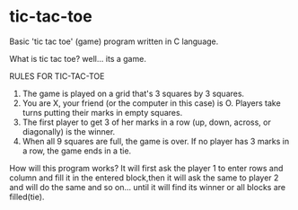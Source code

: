 # tic-tac-toe
Basic 'tic tac toe' (game)  program written in C language.

What is tic tac toe?
  well... its a game.
 
 
RULES FOR TIC-TAC-TOE
1. The game is played on a grid that's 3 squares by 3 squares.
2. You are X, your friend (or the computer in this case) is O. Players take turns putting their marks in empty squares.
3. The first player to get 3 of her marks in a row (up, down, across, or diagonally) is the winner.
4. When all 9 squares are full, the game is over. If no player has 3 marks in a row, the game ends in a tie.


How will this program works?
  It will first ask the player 1 to enter rows and column and fill it in the entered block,then it will ask the same to player 2 and will do the same and so on...
until it will find its winner or all blocks are filled(tie).
